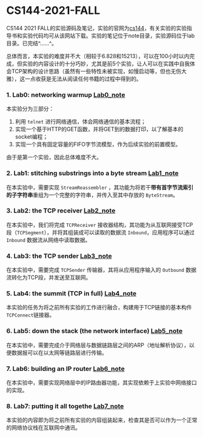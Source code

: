 # CS144-2021-FALL
CS144 2021 FALL的实验源码及笔记，实验的官网为[cs144](https://cs144.github.io/)，有关实验的实验指导书和实验代码均可从该网站下载。实验的笔记位于note目录，实验源码位于lab目录。已完结^……^。

总体而言，本实验的难度并不大（相较于6.828和15213），可以在100小时以内完成，但实验的内容设计的十分巧妙，尤其是前5个实验，让人可以在实践中自我体会TCP架构的设计思路（虽然有一些特性未被实现，如慢启动等，但也无伤大雅），这一点收获是无法从阅读任何书籍的过程中得到的。

### 1. Lab0: networking warmup  [Lab0_note](https://github.com/jlu-xiurui/CS144-2021-FALL/blob/main/note/Lab%200.md) 

本实验分为三部分：

  1. 利用 `telnet` 进行网络通信，体会网络通信的基本流程；
  2. 实现一个基于HTTP的GET函数，并将GET到的数据打印，以了解基本的socket编程；
  3. 实现一个具有固定容量的FIFO字节流模型，作为后续实验的前置模型。

由于是第一个实验，因此总体难度不大。

### 2. Lab1: stitching substrings into a byte stream  [Lab1_note](https://github.com/jlu-xiurui/CS144-2021-FALL/blob/main/note/Lab%201.md) 

在本实验中，需要实现 `StreamReassembler` ，其功能为将若干**带有首字节流索引的子字符串**重组为一个完整的字符串，并传入至其中存放的  `ByteStream`。

### 3. Lab2: the TCP receiver  [Lab2_note](https://github.com/jlu-xiurui/CS144-2021-FALL/blob/main/note/Lab%202.md) 

在本实验中，我们将完成 `TCPReceiver` 接收器结构，其功能为从互联网接受TCP段（`TCPSegment`），并将其组装成可以读取的数据流 `Inbound`，应用程序可以通过 `Inbound` 数据流从网络中读取数据。

### 4. Lab3: the TCP sender  [Lab3_note](https://github.com/jlu-xiurui/CS144-2021-FALL/blob/main/note/Lab%203.md) 

在本实验中，需要完成 `TCPSender` 传输器，其将从应用程序输入的 `Outbound` 数据流转化为TCP段，并发送至互联网。

### 5. Lab4: the summit (TCP in full)  [Lab4_note](https://github.com/jlu-xiurui/CS144-2021-FALL/blob/main/note/Lab%204.md) 

本实验的任务为将之前所有实验的工作进行融合，构建用于TCP链接的基本构件`TCPConnect`链接器。

### 6. Lab5: down the stack (the network interface)  [Lab5_note](https://github.com/jlu-xiurui/CS144-2021-FALL/blob/main/note/Lab%205.md) 

在本实验中，需要完成介于网络层与数据链路层之间的ARP（地址解析协议），以便数据报可以在以太网等链路层进行传输。

### 7. Lab6: building an IP router  [Lab6_note](https://github.com/jlu-xiurui/CS144-2021-FALL/blob/main/note/Lab%206.md) 

在本实验中，需要实现网络层中的IP路由器功能，其实现依赖于上实验中网络接口的实现。

### 8. Lab7: putting it all togethe  [Lab7_note](https://github.com/jlu-xiurui/CS144-2021-FALL/blob/main/note/Lab%207.md) 

本实验的内容即为将之前所有实验的内容组装起来，检查其是否可以作为一个正常的网络协议栈在互联网中通讯。
